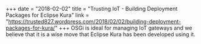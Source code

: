 +++
date = "2018-02-02"
title = "Trusting IoT - Building Deployment Packages for Eclipse Kura"
link = "https://trusted827.wordpress.com/2018/02/02/building-deployment-packages-for-kura/"
+++
OSGi is ideal for managing IoT gateways and we believe that it is a wise move that Eclipse Kura has been developed using it.